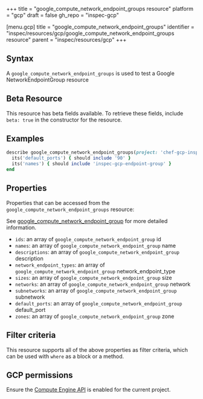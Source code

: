 +++
title = "google_compute_network_endpoint_groups resource"
platform = "gcp"
draft = false
gh_repo = "inspec-gcp"

[menu.gcp]
title = "google_compute_network_endpoint_groups"
identifier = "inspec/resources/gcp/google_compute_network_endpoint_groups resource"
parent = "inspec/resources/gcp"
+++

## Syntax

A `google_compute_network_endpoint_groups` is used to test a Google NetworkEndpointGroup resource


## Beta Resource
This resource has beta fields available. To retrieve these fields, include `beta: true` in the constructor for the resource.

## Examples

```ruby
describe google_compute_network_endpoint_groups(project: 'chef-gcp-inspec', zone: 'zone') do
  its('default_ports') { should include '90' }
  its('names') { should include 'inspec-gcp-endpoint-group' }
end
```

## Properties

Properties that can be accessed from the `google_compute_network_endpoint_groups` resource:

See [google_compute_network_endpoint_group](google_compute_network_endpoint_group) for more detailed information.

  * `ids`: an array of `google_compute_network_endpoint_group` id
  * `names`: an array of `google_compute_network_endpoint_group` name
  * `descriptions`: an array of `google_compute_network_endpoint_group` description
  * `network_endpoint_types`: an array of `google_compute_network_endpoint_group` network_endpoint_type
  * `sizes`: an array of `google_compute_network_endpoint_group` size
  * `networks`: an array of `google_compute_network_endpoint_group` network
  * `subnetworks`: an array of `google_compute_network_endpoint_group` subnetwork
  * `default_ports`: an array of `google_compute_network_endpoint_group` default_port
  * `zones`: an array of `google_compute_network_endpoint_group` zone

## Filter criteria

This resource supports all of the above properties as filter criteria, which can be used
with `where` as a block or a method.

## GCP permissions

Ensure the [Compute Engine API](https://console.cloud.google.com/apis/library/compute.googleapis.com/) is enabled for the current project.
